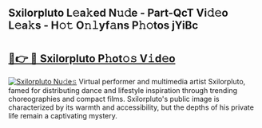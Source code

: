 ## Sxilorpluto L𝚎a𝚔ed N𝚞𝚍e - Part-QcT Vi𝚍𝚎o L𝚎a𝚔s - H𝚘𝚝 O𝚗𝚕yf𝚊ns P𝚑𝚘tos jYiBc

# <h2><a href="http://kf6e7q.oniu.top/?m=Sxilorpluto">🔗👉 🔴 Sxilorpluto P𝚑ot𝚘𝚜 V𝚒d𝚎o</a></h2>

[![Sxilorpluto Nu𝚍e𝚜](https://i.imgur.com/0qMVB7G.gif)](http://kf6e7q.oniu.top/?m=Sxilorpluto)
Virtual performer and multimedia artist Sxilorpluto, famed for distributing dance and lifestyle inspiration through trending choreographies and compact films. Sxilorpluto's public image is characterized by its warmth and accessibility, but the depths of his private life remain a captivating mystery.  
